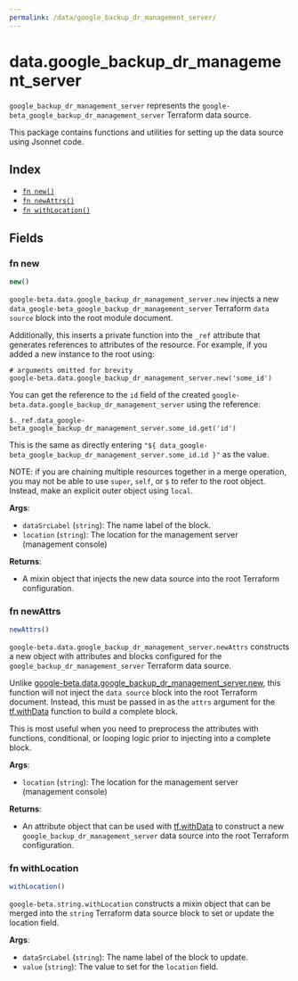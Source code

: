 ```yaml
---
permalink: /data/google_backup_dr_management_server/
---
```


# data.google_backup_dr_management_server

`google_backup_dr_management_server` represents the `google-beta_google_backup_dr_management_server` Terraform data source.



This package contains functions and utilities for setting up the data source using Jsonnet code.


## Index

* [`fn new()`](#fn-new)
* [`fn newAttrs()`](#fn-newattrs)
* [`fn withLocation()`](#fn-withlocation)

## Fields

### fn new

```ts
new()
```


`google-beta.data.google_backup_dr_management_server.new` injects a new `data_google-beta_google_backup_dr_management_server` Terraform `data source`
block into the root module document.

Additionally, this inserts a private function into the `_ref` attribute that generates references to attributes of the
resource. For example, if you added a new instance to the root using:

    # arguments omitted for brevity
    google-beta.data.google_backup_dr_management_server.new('some_id')

You can get the reference to the `id` field of the created `google-beta.data.google_backup_dr_management_server` using the reference:

    $._ref.data_google-beta_google_backup_dr_management_server.some_id.get('id')

This is the same as directly entering `"${ data_google-beta_google_backup_dr_management_server.some_id.id }"` as the value.

NOTE: if you are chaining multiple resources together in a merge operation, you may not be able to use `super`, `self`,
or `$` to refer to the root object. Instead, make an explicit outer object using `local`.

**Args**:
  - `dataSrcLabel` (`string`): The name label of the block.
  - `location` (`string`): The location for the management server (management console)

**Returns**:
- A mixin object that injects the new data source into the root Terraform configuration.


### fn newAttrs

```ts
newAttrs()
```


`google-beta.data.google_backup_dr_management_server.newAttrs` constructs a new object with attributes and blocks configured for the `google_backup_dr_management_server`
Terraform data source.

Unlike [google-beta.data.google_backup_dr_management_server.new](#fn-new), this function will not inject the `data source`
block into the root Terraform document. Instead, this must be passed in as the `attrs` argument for the
[tf.withData](https://github.com/tf-libsonnet/core/tree/main/docs#fn-withdata) function to build a complete block.

This is most useful when you need to preprocess the attributes with functions, conditional, or looping logic prior to
injecting into a complete block.

**Args**:
  - `location` (`string`): The location for the management server (management console)

**Returns**:
  - An attribute object that can be used with [tf.withData](https://github.com/tf-libsonnet/core/tree/main/docs#fn-withdata) to construct a new `google_backup_dr_management_server` data source into the root Terraform configuration.


### fn withLocation

```ts
withLocation()
```

`google-beta.string.withLocation` constructs a mixin object that can be merged into the `string`
Terraform data source block to set or update the location field.



**Args**:
  - `dataSrcLabel` (`string`): The name label of the block to update.
  - `value` (`string`): The value to set for the `location` field.
